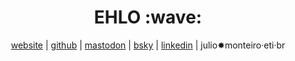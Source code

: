 <h1 align='center'> EHLO :wave:</h1>

<p align='center'>
  <a href="https://jmonteiro.com">website</a> |
  <a href="https://github.com/jmonteiro">github</a> |
  <a rel="me" href="https://ruby.social/@jmonteiro">mastodon</a> |
  <a rel="me" href="[https://ruby.social/@jmonteiro](https://bsky.app/profile/jmonteiro.com)">bsky</a> |
  <a href="https://www.linkedin.com/in/juliosantosmonteiro">linkedin</a> |
  julio✸monteiro·eti·br
</p>
